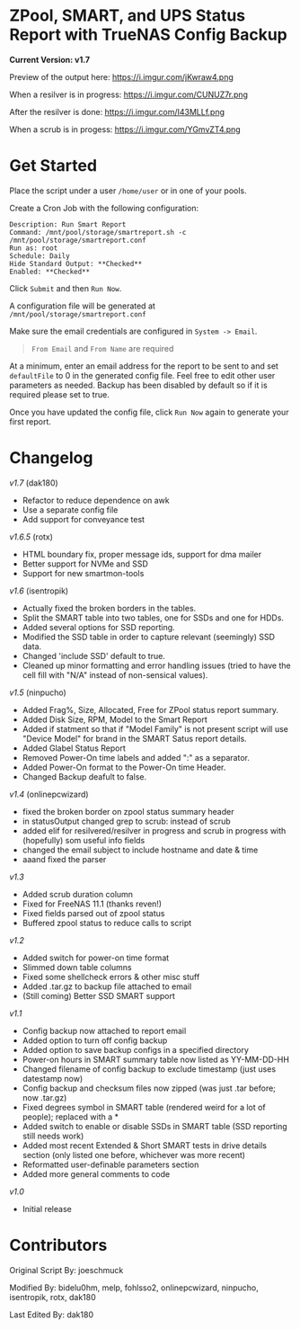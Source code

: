 # ZPool, SMART, and UPS Status Report with TrueNAS Config Backup

**Current Version: v1.7**

Preview of the output here: https://i.imgur.com/jKwraw4.png

When a resilver is in progress: https://i.imgur.com/CUNUZ7r.png

After the resilver is done: https://i.imgur.com/I43MLLf.png

When a scrub is in progess: https://i.imgur.com/YGmvZT4.png

# Get Started

Place the script under a user `/home/user` or in one of your pools.

Create a Cron Job with the following configuration:

```
Description: Run Smart Report
Command: /mnt/pool/storage/smartreport.sh -c /mnt/pool/storage/smartreport.conf
Run as: root
Schedule: Daily
Hide Standard Output: **Checked**
Enabled: **Checked**
```

Click `Submit` and then `Run Now`.

A configuration file will be generated at `/mnt/pool/storage/smartreport.conf`

Make sure the email credentials are configured in `System -> Email`. 

> `From Email` and `From Name` are required

At a minimum, enter an email address for the report to be sent to and set `defaultFile` to 0 in the generated config file. Feel free to edit other user parameters as needed. Backup has been disabled by default so if it is required please set to true.

Once you have updated the config file, click `Run Now` again to generate your first report.

# Changelog

*v1.7* (dak180)
 - Refactor to reduce dependence on awk
 - Use a separate config file
 - Add support for conveyance test

*v1.6.5* (rotx)
 - HTML boundary fix, proper message ids, support for dma mailer
 - Better support for NVMe and SSD
 - Support for new smartmon-tools

*v1.6* (isentropik)
 - Actually fixed the broken borders in the tables.
 - Split the SMART table into two tables, one for SSDs and one for HDDs.
 - Added several options for SSD reporting.
 - Modified the SSD table in order to capture relevant (seemingly) SSD data.
 - Changed 'include SSD' default to true.
 - Cleaned up minor formatting and error handling issues (tried to have the cell fill with "N/A" instead of non-sensical values).

*v1.5* (ninpucho)
 - Added Frag%, Size, Allocated, Free for ZPool status report summary.
 - Added Disk Size, RPM, Model to the Smart Report
 - Added if statment so that if "Model Family" is not present script will use "Device Model"
      for brand in the SMART Satus report details.
 - Added Glabel Status Report
 - Removed Power-On time labels and added ":" as a separator.
 - Added Power-On format to the Power-On time Header.
 - Changed Backup deafult to false.

*v1.4* (onlinepcwizard)
- fixed the broken border on zpool status summary header
- in statusOutput changed grep to scrub: instead of scrub
- added elif for resilvered/resilver in progress and scrub in progress with (hopefully) som useful info fields
- changed the email subject to include hostname and date & time
- aaand fixed the parser

*v1.3*
- Added scrub duration column
- Fixed for FreeNAS 11.1 (thanks reven!)
- Fixed fields parsed out of zpool status
- Buffered zpool status to reduce calls to script

*v1.2*
- Added switch for power-on time format
- Slimmed down table columns
- Fixed some shellcheck errors & other misc stuff
- Added .tar.gz to backup file attached to email
- (Still coming) Better SSD SMART support

*v1.1*
- Config backup now attached to report email
- Added option to turn off config backup
- Added option to save backup configs in a specified directory
- Power-on hours in SMART summary table now listed as YY-MM-DD-HH
- Changed filename of config backup to exclude timestamp (just uses datestamp now)
- Config backup and checksum files now zipped (was just .tar before; now .tar.gz)
- Fixed degrees symbol in SMART table (rendered weird for a lot of people); replaced with a *
- Added switch to enable or disable SSDs in SMART table (SSD reporting still needs work)
- Added most recent Extended & Short SMART tests in drive details section (only listed one before, whichever was more recent)
- Reformatted user-definable parameters section
- Added more general comments to code

*v1.0*
- Initial release

# Contributors
Original Script By: joeschmuck

Modified By: bidelu0hm, melp, fohlsso2, onlinepcwizard, ninpucho, isentropik, rotx, dak180

Last Edited By: dak180
